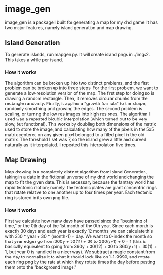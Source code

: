 # image_gen
image_gen is a package I built for generating a map for my dnd game. It has two major features, namely island generation and map drawing.

## Island Generation
To generate islands, run mapgen.py. It will create island pngs in ./imgs2. This takes a while per island.

### How it works
The algorithm can be broken up into two distinct problems, and the first problem can be broken up into three steps. For the first problem, we want to generate a low-resolution version of the map. The first step for doing so is drawing a random rectangle. Then, it removes circular chunks from the rectangle randomly. Finally, it applies a "growth formula" to the shape, randomly smoothing and growing the edges. The second problem is scaling, or turning the low res images into high res ones. The algorithm I used was a repeated bicubic interpolation (which turned out to be very slow, but functional). This works by doubling both dimensions of the matrix used to store the image, and calculating how many of the pixels in the 5x5 matrix centered on any given pixel belonged to a filled pixel in the old matrix. The threshold I set was 7, so the island grew a little and curved naturally as it interpolated. I repeated this interpolation five times.

## Map Drawing
Map drawing is a completely distinct algorithm from Island Generation, taking in a date in the fictional universe of my dnd world and changing the map to fit the given date. This is necessary because the fantasy world has rapid tectonic motion; namely, the tectonic plates are giant concentric rings that rotate relative to one another up to four times per year. Each tectonic ring is stored in its own png file.

### How it works
First we calculate how many days have passed since the "beginning of time," or the 0th day of the 1st month of the 0th year. Since each month is exactly 30 days and each year is exactly 12 months, we can calculate this with 360 * year + 30 * (month-1) + day. We want to 0-index the month so that year edges go from 360y + 30(11) + 30 to 360(y+1) + 0 + 1 (this is basically equivalent to going from 360y + 30(12) + 30 to 360(y+1) + 30(1) + 1, but year 0 is handled in a nicer way). We subtract a magic constant from the day to normalize it to what it should look like on 1-1-9999, and rotate each ring png by the rate at which they rotate times the day before pasting them onto the "background image."
